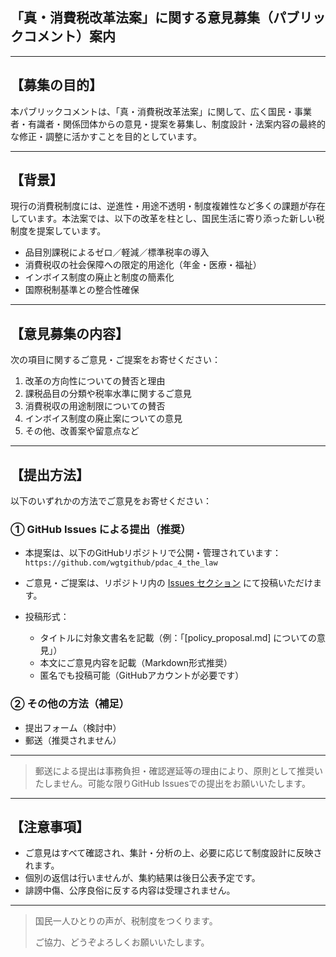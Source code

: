 ## 「真・消費税改革法案」に関する意見募集（パブリックコメント）案内

---

## 【募集の目的】

本パブリックコメントは、「真・消費税改革法案」に関して、広く国民・事業者・有識者・関係団体からの意見・提案を募集し、制度設計・法案内容の最終的な修正・調整に活かすことを目的としています。

---

## 【背景】

現行の消費税制度には、逆進性・用途不透明・制度複雑性など多くの課題が存在しています。本法案では、以下の改革を柱とし、国民生活に寄り添った新しい税制度を提案しています。

- 品目別課税によるゼロ／軽減／標準税率の導入
- 消費税収の社会保障への限定的用途化（年金・医療・福祉）
- インボイス制度の廃止と制度の簡素化
- 国際税制基準との整合性確保

---

## 【意見募集の内容】

次の項目に関するご意見・ご提案をお寄せください：

1. 改革の方向性についての賛否と理由  
2. 課税品目の分類や税率水準に関するご意見  
3. 消費税収の用途制限についての賛否  
4. インボイス制度の廃止案についての意見  
5. その他、改善案や留意点など

---

## 【提出方法】

以下のいずれかの方法でご意見をお寄せください：

### ① GitHub Issues による提出（推奨）

- 本提案は、以下のGitHubリポジトリで公開・管理されています：  
  `https://github.com/wgtgithub/pdac_4_the_law`

- ご意見・ご提案は、リポジトリ内の [Issues セクション](https://github.com/wgtgithub/pdac_4_the_law/issues) にて投稿いただけます。

- 投稿形式：  
  - タイトルに対象文書名を記載（例：「[policy_proposal.md] についての意見」）  
  - 本文にご意見内容を記載（Markdown形式推奨）  
  - 匿名でも投稿可能（GitHubアカウントが必要です）

### ② その他の方法（補足）

- 提出フォーム（検討中）  
- 郵送（推奨されません）

---

> 郵送による提出は事務負担・確認遅延等の理由により、原則として推奨いたしません。可能な限りGitHub Issuesでの提出をお願いいたします。

---

## 【注意事項】

- ご意見はすべて確認され、集計・分析の上、必要に応じて制度設計に反映されます。  
- 個別の返信は行いませんが、集約結果は後日公表予定です。  
- 誹謗中傷、公序良俗に反する内容は受理されません。

---

> 国民一人ひとりの声が、税制度をつくります。
> 
> ご協力、どうぞよろしくお願いいたします。
